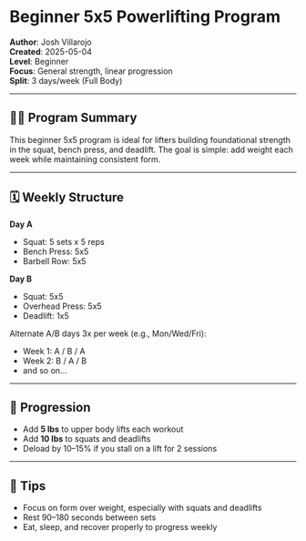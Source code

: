 # Beginner 5x5 Powerlifting Program

**Author**: Josh Villarojo  
**Created**: 2025-05-04  
**Level**: Beginner  
**Focus**: General strength, linear progression  
**Split**: 3 days/week (Full Body)

---

## 🏋️‍♂️ Program Summary

This beginner 5x5 program is ideal for lifters building foundational strength in the squat, bench press, and deadlift. The goal is simple: add weight each week while maintaining consistent form.

---

## 🗓️ Weekly Structure

**Day A**  
- Squat: 5 sets x 5 reps  
- Bench Press: 5x5  
- Barbell Row: 5x5  

**Day B**  
- Squat: 5x5  
- Overhead Press: 5x5  
- Deadlift: 1x5  

Alternate A/B days 3x per week (e.g., Mon/Wed/Fri):
- Week 1: A / B / A  
- Week 2: B / A / B  
- and so on…

---

## 🔁 Progression

- Add **5 lbs** to upper body lifts each workout  
- Add **10 lbs** to squats and deadlifts  
- Deload by 10–15% if you stall on a lift for 2 sessions

---

## 🧠 Tips
- Focus on form over weight, especially with squats and deadlifts  
- Rest 90–180 seconds between sets  
- Eat, sleep, and recover properly to progress weekly
